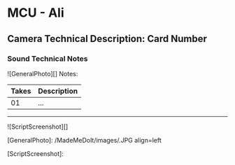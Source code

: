 # MCU - Ali

## Camera Technical Description: Card Number

### Sound Technical Notes

![GeneralPhoto][]
Notes: 

| Takes | Description |
|:---|:----|
| 01 | ... |

----

![ScriptScreenshot][]


[GeneralPhoto]:  /MadeMeDoIt/images/.JPG align=left

[ScriptScreenshot]: 